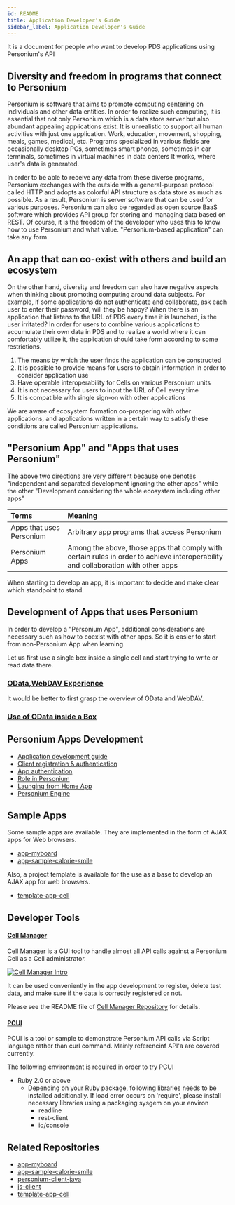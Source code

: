 ```yaml
---
id: README
title: Application Developer's Guide
sidebar_label: Application Developer's Guide
---
```


It is a document for people who want to develop  PDS applications using Personium's API

## Diversity and freedom in programs that connect to Personium
Personium is software that aims to promote computing centering on individuals and other data entities. In order to realize such computing, it is essential that not only Personium which is a data store server but also abundant appealing applications exist.
It is unrealistic to support all human activities with just one application. Work, education, movement, shopping, meals, games, medical, etc. Programs specialized in various fields are occasionally desktop PCs, sometimes smart phones, sometimes in car terminals, sometimes in virtual machines in data centers It works, where user's data is generated.

In order to be able to receive any data from these diverse programs, Personium exchanges with the outside with a general-purpose protocol called HTTP and adopts as colorful API structure as data store as much as possible. As a result, Personium is server software that can be used for various purposes. Personium can also be regarded as open source BaaS software which provides API group for storing and managing data based on REST. Of course, it is the freedom of the developer who uses this to know how to use Personium and what value. "Personium-based application" can take any form.


## An app that can co-exist with others and build an ecosystem
On the other hand, diversity and freedom can also have negative aspects when thinking about promoting computing around data subjects. For example, if some applications do not authenticate and collaborate, ask each user to enter their password, will they be happy? When there is an application that listens to the URL of PDS every time it is launched, is the user irritated? In order for users to combine various applications to accumulate their own data in PDS and to realize a world where it can comfortably utilize it, the application should take form according to some restrictions.

1. The means by which the user finds the application can be constructed
1. It is possible to provide means for users to obtain information in order to consider application use
1. Have operable interoperability for Cells on various Personium units
1. It is not necessary for users to input the URL of Cell every time
1. It is compatible with single sign-on with other applications

<!--
1. 利用者がアプリを発見する手段が構築可能であること
1. 利用者がアプリ使用を検討するために情報を得る手段が提供可能であること
1. 様々なPersoniumユニット上のCellに対しても動作可能な相互運用性を持つこと
1. 利用者がいちいちCellのURLをいちいち入力しないでよいこと
1. 他のアプリとのシングルサインオンに対応していること
-->

We are aware of ecosystem formation co-prospering with other applications, and applications written in a certain way to satisfy these conditions are called Personium applications.
<!--
他アプリと共存共栄するエコシステム形成を意識し、これらの条件を満たせるよう一定の流儀で記述されたアプリのことをPersoniumアプリと呼びます。
-->

## "Personium App" and "Apps that uses Personium"

The above two directions are very different because one denotes "independent and separated development ignoring the other apps" while the other "Development considering the whole ecosystem including other apps" 

|Terms|Meaning|
|:--|:--|
|Apps that uses Personium|Arbitrary app programs that access Personium|
|Personium Apps|Among the above, those apps that comply with certain rules in order to achieve interoperability and collaboration with other apps|

When starting to develop an app, it is important to decide and make clear which standpoint to stand.


## Development of Apps that uses Personium

In order to develop a "Personium App", additional considerations are necessary such as how to coexist with other apps.
So it is easier to start from non-Personium App when learning.

Let us first use a single box inside a single cell and start trying to write or read data there.

### [OData,WebDAV Experience](https://baas-demo.demo.personium.io/1/index.html)

It would be better to first grasp the overview of OData and WebDAV.

### [Use of OData inside a Box](./using_odata.md)

## Personium Apps Development

* [Application development guide](./Personium_Apps.md)  
* [Client registration & authentication](../user_guide/004_Client_auth.md)
* [App authentication](./app_authn.md)
* [Role in Personium](./Roles.md)
* [Launging from Home App](./launch_from_homeapp.md)
* [Personium Engine](./Personium-Engine.md)


## Sample Apps

Some sample apps are available. They are implemented in the form of AJAX apps for Web browsers.

* [app-myboard](https://github.com/personium/app-myboard)
* [app-sample-calorie-smile](https://github.com/personium/app-sample-calorie-smile)

Also, a project template is available for the use as a base to develop an AJAX app for web browsers.

* [template-app-cell](https://github.com/personium/template-app-cell)


## Developer Tools

#### [Cell Manager](https://github.com/personium/app-uc-unit-manager)
Cell Manager is a GUI tool to handle almost all API calls against a Personium Cell as a Cell administrator.

[![Cell Manager Intro](https://img.youtube.com/vi/d1_pET0M-YA/3.jpg)](https://www.youtube.com/embed/d1_pET0M-YA)



It can be used conveniently in the app development to register, delete test data, and make sure if the data is correctly registered or not.

Please see the README file of [Cell Manager Repository](https://github.com/personium/app-uc-unit-manager) for details. 

#### [PCUI](https://github.com/personium/pcui)

PCUI is a tool or sample to demonstrate Personium API calls via Script language rather than curl command.
Mainly referencinf API'a are covered currently.  

The following environment is required in order to try PCUI
* Ruby 2.0 or above
    * Depending on your Ruby package, following libraries needs to be installed additionally. If load error occurs on 'require', please install necessary libraries using a packaging sysgem on your environ
        * readline
        * rest-client
        * io/console


## Related Repositories

* [app-myboard](https://github.com/personium/app-myboard)
* [app-sample-calorie-smile](https://github.com/personium/app-sample-calorie-smile)
* [personium-client-java](https://github.com/personium/personium-client-java)
* [js-client](https://github.com/personium/js-client)
* [template-app-cell](https://github.com/personium/template-app-cell)

